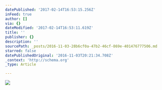```yaml
---
datePublished: '2017-02-14T16:53:15.256Z'
inFeed: true
author: []
via: {}
dateModified: '2017-02-14T16:53:11.619Z'
title: ''
publisher: {}
description: ''
sourcePath: _posts/2016-11-03-28b6cf0a-47b2-46cf-869e-401476777506.md
starred: false
datePublishedOriginal: '2016-11-03T20:21:34.708Z'
_context: 'http://schema.org'
_type: Article

---
```

![](https://the-grid-user-content.s3-us-west-2.amazonaws.com/cfa51849-589d-44b0-95bc-62106d19f71b.jpg)